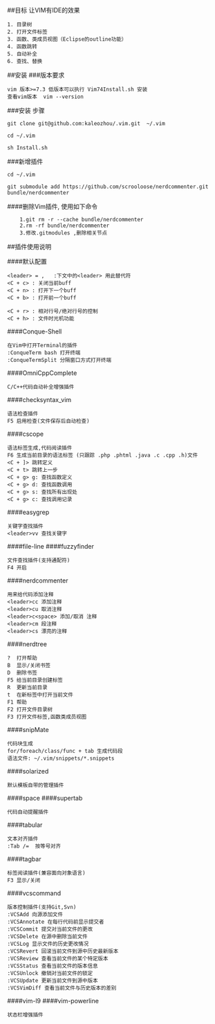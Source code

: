 ##目标
    让VIM有IDE的效果
    
    1. 目录树
    2. 打开文件标签
    3. 函数、类成员视图（Eclipse的outline功能）
    4. 函数跳转
    5. 自动补全
    6. 查找、替换
    
 
##安装
###版本要求

    vim 版本>=7.3 低版本可以执行 Vim74Install.sh 安装
    查看vim版本  vim --version

###安装 步骤

    git clone git@github.com:kaleozhou/.vim.git  ~/.vim

    cd ~/.vim

    sh Install.sh

###新增插件

    cd ~/.vim

    git submodule add https://github.com/scrooloose/nerdcommenter.git bundle/nerdcommenter

####删除Vim插件, 使用如下命令

        1.git rm -r --cache bundle/nerdcommenter
        2.rm -rf bundle/nerdcommenter
        3.修改.gitmodules ,删除相关节点

##插件使用说明
   
####默认配置

    <leader> = ,   :下文中的<leader> 用此替代符
    <C + c> : 关闭当前buff
    <C + n> : 打开下一个buff
    <C + b> : 打开前一个buff
    
    <C + r> : 相对行号/绝对行号的控制
    <C + h> : 文件时光机功能
####Conque-Shell 

    在Vim中打开Terminal的插件
    :ConqueTerm bash 打开终端
    :ConqueTermSplit 分隔窗口方式打开终端 
    
####OmniCppComplete
    
    C/C++代码自动补全增强插件

####checksyntax_vim

    语法检查插件
    F5 启用检查(文件保存后自动检查)
    
####cscope
    
    语法标签生成,代码阅读插件
    F6 生成当前目录的语法标签 (只跟踪 .php .phtml .java .c .cpp .h)文件
    <C + ]> 跳转定义
    <C + t> 跳转上一步
    <C + g> g: 查找函数定义
    <C + g> d: 查找函数调用
    <C + g> s: 查找所有出现处
    <C + g> c: 查找调用记录
    
####easygrep

    关键字查找插件
    <leader>vv 查找关键字
    
####file-line
####fuzzyfinder
    
    文件查找插件(支持通配符) 
    F4 开启
    
####nerdcommenter

    用来给代码添加注释
    <leader>cc 添加注释
    <leader>cu 取消注释
    <leader>c<space> 添加/取消 注释
    <leader>cm 段注释
    <leader>cs 漂亮的注释
    
####nerdtree
    
    ?  打开帮助
    B  显示/关闭书签
    D  删除书签
    F5 给当前目录创建标签
    R  更新当前目录
    t  在新标签中打开当前文件
    F1 帮助  
    F2 打开文件目录树
	F3 打开文件标签,函数类成员视图  
    
####snipMate
    
    代码块生成
    for/foreach/class/func + tab 生成代码段
    语法文件: ~/.vim/snippets/*.snippets
    
####solarized
    
    默认模板自带的管理插件
####space
####supertab
    
    代码自动提醒插件
####tabular

    文本对齐插件
    :Tab /=  按等号对齐
####tagbar
    
    标签阅读插件(兼容面向对象语言)
    F3 显示/关闭
####vcscommand
    
    版本控制插件(支持Git,Svn)
    :VCSAdd 向源添加文件
    :VCSAnnotate 在每行代码前显示提交者
    :VCSCommit 提交对当前文件的更改
    :VCSDelete 在源中删除当前文件
    :VCSLog 显示文件的历史更改情况
    :VCSRevert 回滚当前文件到源中历史最新版本
    :VCSReview 查看当前文件的某个特定版本
    :VCSStatus 查看当前文件的版本信息
    :VCSUnlock 撤销对当前文件的锁定
    :VCSUpdate 更新当前文件到源中版本
    :VCSVimDiff 查看当前文件与历史版本的差别

####vim-l9
####vim-powerline
    
    状态栏增强插件



